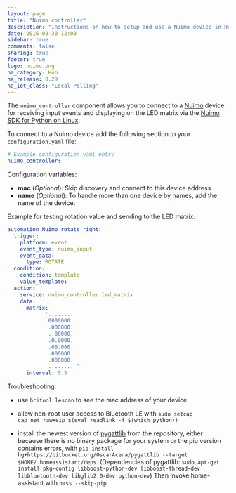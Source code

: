 ```yaml
---
layout: page
title: "Nuimo controller"
description: "Instructions on how to setup and use a Nuimo device in Home Assistant."
date: 2016-08-30 12:00
sidebar: true
comments: false
sharing: true
footer: true
logo: nuimo.png
ha_category: Hub
ha_release: 0.29
ha_iot_class: "Local Polling"
---
```


The `nuimo_controller` component allows you to connect to a [Nuimo](http://www.senic.com/) device for receiving input events and displaying on the LED  matrix via the [Nuimo SDK for Python on Linux](https://github.com/getSenic/nuimo-linux-python).

To connect to a Nuimo device add the following section to your `configuration.yaml` file:

```yaml
# Example configuration.yaml entry
nuimo_controller: 
```

Configuration variables:

- **mac** (*Optional*): Skip discovery and connect to this device address.
- **name** (*Optional*): To handle more than one device by names, add the name of the device.


Example for testing rotation value and sending to the LED matrix:

```yaml
automation Nuimo_rotate_right:
  trigger:
    platform: event
    event_type: nuimo_input
    event_data:
      type: ROTATE
  condition:
    condition: template
    value_template: 
  action:
    service: nuimo_controller.led_matrix
    data: 
      matrix:
            '........
             0000000.
             .000000.
             ..00000.
             .0.0000.
             .00.000.
             .000000.
             .000000.
             ........ '
      interval: 0.5
```

Troubleshooting:

- use `hcitool lescan` to see the mac address of your device

- allow non-root user access to Bluetooth LE with `sudo setcap cap_net_raw+eip $(eval readlink -f $(which python))` 

- install the newest version of [pygattlib](https://bitbucket.org/OscarAcena/pygattlib) from the repository, either because there is no binary package for your system or the pip version contains errors, with `pip install hg+https://bitbucket.org/OscarAcena/pygattlib --target $HOME/.homeassistant/deps`.
(Dependencies of pygattlib: `sudo apt-get install pkg-config libboost-python-dev libboost-thread-dev libbluetooth-dev libglib2.0-dev python-dev`)
Then invoke home-assistant with `hass --skip-pip`.
